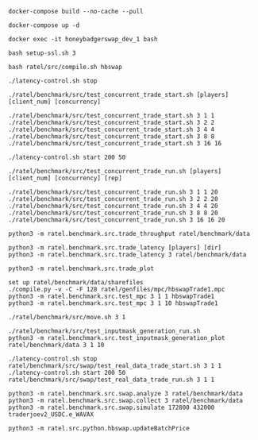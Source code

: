 


`docker-compose build --no-cache --pull`

`docker-compose up -d`

`docker exec -it honeybadgerswap_dev_1 bash`

`bash setup-ssl.sh 3`

`bash ratel/src/compile.sh hbswap`

`./latency-control.sh stop`

```
./ratel/benchmark/src/test_concurrent_trade_start.sh [players] [client_num] [concurrency]

./ratel/benchmark/src/test_concurrent_trade_start.sh 3 1 1
./ratel/benchmark/src/test_concurrent_trade_start.sh 3 2 2
./ratel/benchmark/src/test_concurrent_trade_start.sh 3 4 4
./ratel/benchmark/src/test_concurrent_trade_start.sh 3 8 8
./ratel/benchmark/src/test_concurrent_trade_start.sh 3 16 16
```

`./latency-control.sh start 200 50`

```
./ratel/benchmark/src/test_concurrent_trade_run.sh [players] [client_num] [concurrency] [rep]

./ratel/benchmark/src/test_concurrent_trade_run.sh 3 1 1 20
./ratel/benchmark/src/test_concurrent_trade_run.sh 3 2 2 20
./ratel/benchmark/src/test_concurrent_trade_run.sh 3 4 4 20
./ratel/benchmark/src/test_concurrent_trade_run.sh 3 8 8 20
./ratel/benchmark/src/test_concurrent_trade_run.sh 3 16 16 20
```

`python3 -m ratel.benchmark.src.trade_throughput ratel/benchmark/data`

```
python3 -m ratel.benchmark.src.trade_latency [players] [dir]
python3 -m ratel.benchmark.src.trade_latency 3 ratel/benchmark/data
```

`python3 -m ratel.benchmark.src.trade_plot`

```
set up ratel/benchmark/data/sharefiles
./compile.py -v -C -F 128 ratel/genfiles/mpc/hbswapTrade1.mpc
python3 -m ratel.benchmark.src.test_mpc 3 1 1 hbswapTrade1
python3 -m ratel.benchmark.src.test_mpc 3 1 10 hbswapTrade1
```

```
./ratel/benchmark/src/move.sh 3 1
```

```
./ratel/benchmark/src/test_inputmask_generation_run.sh
python3 -m ratel.benchmark.src.test_inputmask_generation_plot ratel/benchmark/data 3 1 10
```

```
./latency-control.sh stop
ratel/benchmark/src/swap/test_real_data_trade_start.sh 3 1 1
./latency-control.sh start 200 50
ratel/benchmark/src/swap/test_real_data_trade_run.sh 3 1 1

python3 -m ratel.benchmark.src.swap.analyze 3 ratel/benchmark/data
python3 -m ratel.benchmark.src.swap.collect 3 ratel/benchmark/data
python3 -m ratel.benchmark.src.swap.simulate 172800 432000 traderjoev2_USDC.e_WAVAX
```

```
python3 -m ratel.src.python.hbswap.updateBatchPrice
```
